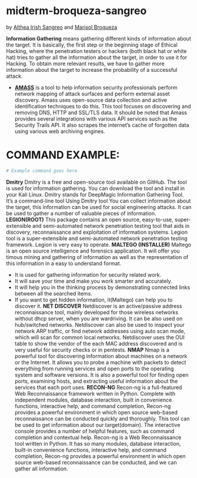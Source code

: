 # midterm-broqueza-sangreo

by [Althea Irish Sangreo](https://www.facebook.com/altheairish.sangreo) and [Marisol Broqueza](https://www.facebook.com/marisol.broqueza)

**Information Gathering** means gathering different kinds of information about the target. It is basically, the first step or the beginning stage of Ethical Hacking, where the penetration testers or hackers (both black hat or white hat) tries to gather all the information about the target, in order to use it for Hacking. To obtain more relevant results, we have to gather more information about the target to increase the probability of a successful attack.

* [**AMASS**](https://www.kali.org/tools/amass/) is a tool to help information security professionals perform network mapping of attack surfaces and perform external asset discovery. Amass uses open-source data collection and active identification techniques to do this. This tool focuses on discovering and removing DNS, HTTP and SSL/TLS data. It should be noted that Amass provides several integrations with various API services such as the Security Trails API. It also scrapes the internet’s cache of forgotten data using various web archiving engines.

# COMMAND EXAMPLE: 
```bash
# Example command goes here
```
**Dmitry**
Dmitry is a free and open-source tool available on GitHub. The tool is used for information gathering. You can download the tool and install in your Kali Linux. Dmitry stands for DeepMagic Information Gathering Tool. It’s a command-line tool Using Dmitry tool You can collect information about the target, this information can be used for social engineering attacks. It can be used to gather a number of valuable pieces of information.
**LEGION(ROOT)**
This package contains an open source, easy-to-use, super-extensible and semi-automated network penetration testing tool that aids in discovery, reconnaissance and exploitation of information systems.
Legion tool is a super-extensible and semi-automated network penetration testing framework. Legion is very easy to operate.
**MALTEGO (INSTALLER)**
Maltego is an open source intelligence and forensics application. It will offer you timous mining and gathering of information as well as the representation of this information in a easy to understand format.
* It is used for gathering information for security related work.
* It will save your time and make you work smarter and accurately.
* It will help you in the thinking process by demonstrating connected links between all the searched items.
* If you want to get hidden information, it(Maltego) can help you to discover it.
**NET DISCOVER**
Netdiscover is an active/passive address reconnaissance tool, mainly developed for those wireless networks without dhcp server, when you are wardriving. It can be also used on hub/switched networks.
Netdiscover can also be used to inspect your network ARP traffic, or find network addresses using auto scan mode, which will scan for common local networks. Netdiscover uses the OUI table to show the vendor of the each MAC address discovered and is very useful for security checks or in pentests.
**NMAP**
Nmap is a powerful tool for discovering information about machines on a network or the Internet. It allows you to probe a machine with packets to detect everything from running services and open ports to the operating system and software versions. It is also a powerful tool for finding open ports, examining hosts, and extracting useful information about the services that each port uses.
**RECON-NG**
Recon-ng is a full-featured Web Reconnaissance framework written in Python. Complete with independent modules, database interaction, built in convenience functions, interactive help, and command completion, Recon-ng provides a powerful environment in which open source web-based reconnaissance can be conducted quickly and thoroughly.
This tool can be used to get information about our target(domain). The interactive console provides a number of helpful features, such as command completion and contextual help. Recon-ng is a Web Reconnaissance tool written in Python. It has so many modules, database interaction, built-in convenience functions, interactive help, and command completion, Recon-ng provides a powerful environment in which open source web-based reconnaissance can be conducted, and we can gather all information.

  











 

